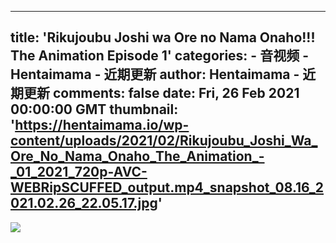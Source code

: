 
---
title: 'Rikujoubu Joshi wa Ore no Nama Onaho!!! The Animation Episode 1'
categories: 
    - 音视频
    - Hentaimama - 近期更新
author: Hentaimama - 近期更新
comments: false
date: Fri, 26 Feb 2021 00:00:00 GMT
thumbnail: 'https://hentaimama.io/wp-content/uploads/2021/02/Rikujoubu_Joshi_Wa_Ore_No_Nama_Onaho_The_Animation_-_01_2021_720p-AVC-WEBRipSCUFFED_output.mp4_snapshot_08.16_2021.02.26_22.05.17.jpg'
---

<div>   
<img src="https://hentaimama.io/wp-content/uploads/2021/02/Rikujoubu_Joshi_Wa_Ore_No_Nama_Onaho_The_Animation_-_01_2021_720p-AVC-WEBRipSCUFFED_output.mp4_snapshot_08.16_2021.02.26_22.05.17.jpg" referrerpolicy="no-referrer">  
</div>
            
